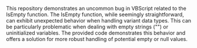 This repository demonstrates an uncommon bug in VBScript related to the IsEmpty function.  The IsEmpty function, while seemingly straightforward, can exhibit unexpected behavior when handling variant data types. This can be particularly problematic when dealing with empty strings ("") or uninitialized variables. The provided code demonstrates this behavior and offers a solution for more robust handling of potential empty or null values.